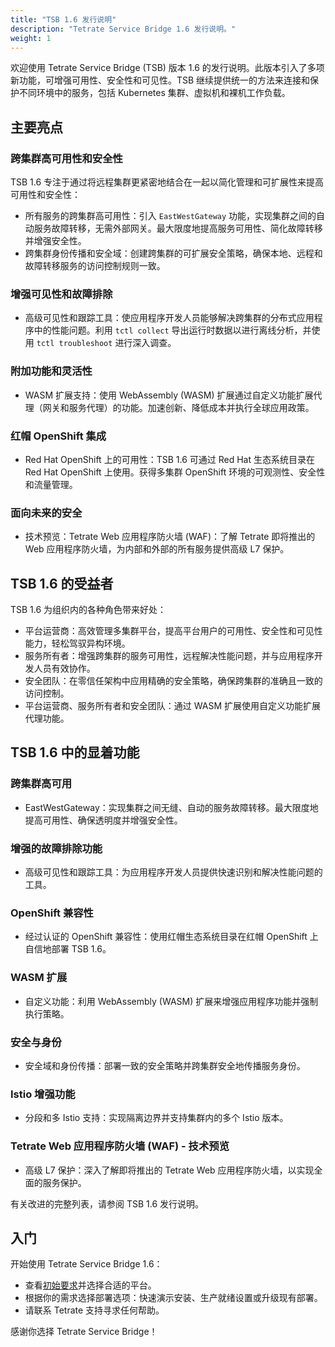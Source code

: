 ```yaml
---
title: "TSB 1.6 发行说明"
description: "Tetrate Service Bridge 1.6 发行说明。"
weight: 1
---
```


欢迎使用 Tetrate Service Bridge (TSB) 版本 1.6 的发行说明。此版本引入了多项新功能，可增强可用性、安全性和可见性。TSB 继续提供统一的方法来连接和保护不同环境中的服务，包括 Kubernetes 集群、虚拟机和裸机工作负载。

##  主要亮点

### 跨集群高可用性和安全性

TSB 1.6 专注于通过将远程集群更紧密地结合在一起以简化管理和可扩展性来提高可用性和安全性：

- 所有服务的跨集群高可用性：引入 `EastWestGateway` 功能，实现集群之间的自动服务故障转移，无需外部网关。最大限度地提高服务可用性、简化故障转移并增强安全性。
- 跨集群身份传播和安全域：创建跨集群的可扩展安全策略，确保本地、远程和故障转移服务的访问控制规则一致。

### 增强可见性和故障排除

- 高级可见性和跟踪工具：使应用程序开发人员能够解决跨集群的分布式应用程序中的性能问题。利用 `tctl collect` 导出运行时数据以进行离线分析，并使用 `tctl troubleshoot` 进行深入调查。

### 附加功能和灵活性

- WASM 扩展支持：使用 WebAssembly (WASM) 扩展通过自定义功能扩展代理（网关和服务代理）的功能。加速创新、降低成本并执行全球应用政策。

### 红帽 OpenShift 集成

- Red Hat OpenShift 上的可用性：TSB 1.6 可通过 Red Hat 生态系统目录在 Red Hat OpenShift 上使用。获得多集群 OpenShift 环境的可观测性、安全性和流量管理。

###  面向未来的安全

- 技术预览：Tetrate Web 应用程序防火墙 (WAF)：了解 Tetrate 即将推出的 Web 应用程序防火墙，为内部和外部的所有服务提供高级 L7 保护。

## TSB 1.6 的受益者

TSB 1.6 为组织内的各种角色带来好处：

- 平台运营商：高效管理多集群平台，提高平台用户的可用性、安全性和可见性能力，轻松驾驭异构环境。
- 服务所有者：增强跨集群的服务可用性，远程解决性能问题，并与应用程序开发人员有效协作。
- 安全团队：在零信任架构中应用精确的安全策略，确保跨集群的准确且一致的访问控制。
- 平台运营商、服务所有者和安全团队：通过 WASM 扩展使用自定义功能扩展代理功能。

## TSB 1.6 中的显着功能

### 跨集群高可用

- EastWestGateway：实现集群之间无缝、自动的服务故障转移。最大限度地提高可用性、确保透明度并增强安全性。

### 增强的故障排除功能

- 高级可见性和跟踪工具：为应用程序开发人员提供快速识别和解决性能问题的工具。

###  OpenShift 兼容性

- 经过认证的 OpenShift 兼容性：使用红帽生态系统目录在红帽 OpenShift 上自信地部署 TSB 1.6。

###  WASM 扩展

- 自定义功能：利用 WebAssembly (WASM) 扩展来增强应用程序功能并强制执行策略。

###  安全与身份

- 安全域和身份传播：部署一致的安全策略并跨集群安全地传播服务身份。

###  Istio 增强功能

- 分段和多 Istio 支持：实现隔离边界并支持集群内的多个 Istio 版本。

### Tetrate Web 应用程序防火墙 (WAF) - 技术预览

- 高级 L7 保护：深入了解即将推出的 Tetrate Web 应用程序防火墙，以实现全面的服务保护。

有关改进的完整列表，请参阅 TSB 1.6 发行说明。

##  入门

开始使用 Tetrate Service Bridge 1.6：

- 查看[初始要求](./../setup/requirements-and-download)并选择合适的平台。
- 根据你的需求选择部署选项：快速演示安装、生产就绪设置或升级现有部署。
- 请联系 Tetrate 支持寻求任何帮助。

感谢你选择 Tetrate Service Bridge！
